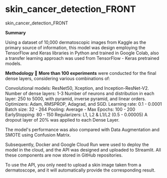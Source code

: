# skin_cancer_detection_FRONT
skin_cancer_detection_FRONT

**Summary**

Using a dataset of 10,000 dermatoscopic images from Kaggle as the primary source of information, 
this model was design employing the TensorFlow and Keras libraries in Python and trained in Google Colab, 
also a transfer learning approach was used from TensorFlow - Keras pretrained models.

**Methodology 🧪**
**More than 100 experiments** were conducted for the final dense layers, considering various combinations of:

Convolutional models: ResNet50, Xception, and Inception-ResNet-V2.
Number of dense layers: 1-3
Number of neurons and distribution in each layer: 250 to 5000, with pyramid, inverse pyramid, and linear orders.
Optimizers: Adam, RMSPROP, Adagrad, and SGD.
Learning rate: 0.1 - 0.0001
Batch size: 32 - 264
Pooling: Average - Max
Epochs: 100 - 200
EarlyStopping: 80 - 150
Regularizers: L1, L2 & L1/L2 (0.5 - 0.00005)
A dropout layer of 20% was applied to each Dense Layer.

The model's performance was also compared with Data Augmentation and SMOTE using Confusion Matrix.

Subsequently, Docker and Google Cloud Run were used to deploy the model in the cloud, and the API was designed and uploaded to Streamlit. 
All these components are now stored in GitHub repositories.

To use the API, you only need to upload a skin image taken from a dermatoscope, and it will automatically provide the corresponding result.
